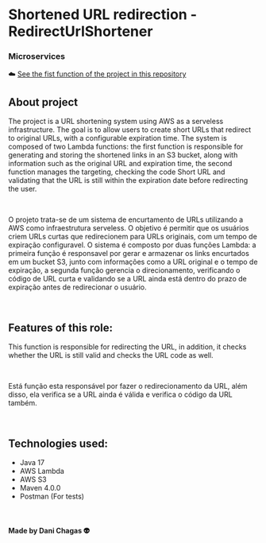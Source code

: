 # Shortened URL redirection - RedirectUrlShortener
### Microservices
<p>☁️ <a href="https://github.com/danichagas/CreateUrlLambda">See the fist function of the project in this repository</a></p>

## About project
The project is a URL shortening system using AWS as a serveless infrastructure. The goal is to allow users to create short URLs that redirect to original URLs, with a configurable expiration time. The system is composed of two Lambda functions: the first function is responsible for generating and storing the shortened links in an S3 bucket, along with information such as the original URL and expiration time, the second function manages the targeting, checking the code Short URL and validating that the URL is still within the expiration date before redirecting the user.

<br>

O projeto trata-se de um sistema de encurtamento de URLs utilizando a AWS como infraestrutura serveless. O objetivo é permitir que os usuários criem URLs curtas que redirecionem para URLs originais, com um tempo de expiração configuravel. O sistema é composto por duas funções Lambda: a primeira função é responsavel por gerar e armazenar os links encurtados em um bucket S3, junto com informações como a URL original e o tempo de expiração, a segunda função gerencia o direcionamento, verificando o código de URL curta e validando se a URL ainda está dentro do prazo de expiração antes de redirecionar o usuário.

<br>

## Features of this role:
This function is responsible for redirecting the URL, in addition, it checks whether the URL is still valid and checks the URL code as well.

<br>

Está função esta responsável por fazer o redirecionamento da URL, além disso, ela verifica se a URL ainda é válida e verifica o código da URL também.

<br>

## Technologies used:
- Java 17
- AWS Lambda
- AWS S3
- Maven 4.0.0
- Postman (For tests)

<br>

#### Made by Dani Chagas 👽